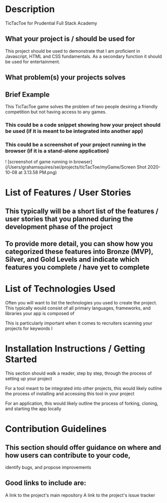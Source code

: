 # Description
TicTacToe for Prudential Full Stack Academy
## What your project is / should be used for
This project should be used to demonstrate that I am proficient in Javascript, HTML and CSS fundamentals. As a secondary function it should be used for entertainment.
## What problem(s) your projects solves
## Brief Example
This TicTacToe game solves the problem of two people desiring a friendly competition but not having access to any games.
### This could be a code snippet showing how your project should be used (if it is meant to be integrated into another app)

### This could be a screenshot of your project running in the browser (if it is a stand-alone application)

! [screenshot of game running in browser] (/Users/grahamsquires/sei/projects/ticTacToe/myGame/Screen Shot 2020-10-08 at 3.13.58 PM.png)
# List of Features / User Stories

## This typically will be a short list of the features / user stories that you planned during the development phase of the project

## To provide more detail, you can show how you categorized these features into Bronze (MVP), Silver, and Gold Levels and indicate which features you complete / have yet to complete

# List of Technologies Used

Often you will want to list the technologies you used to create the project.
This typically would consist of all primary languages, frameworks, and libraries your app is composed of

This is particularly important when it comes to recruiters scanning your projects for keywords
I
# Installation Instructions / Getting Started

This section should walk a reader, step by step, through the process of setting up your project

For a tool meant to be integrated into other projects, this would likely outline the process of installing and accessing this tool in your project

For an application, this would likely outline the process of forking, cloning, and starting the app locally

# Contribution Guidelines

## This section should offer guidance on where and how users can contribute to your code, 
identify bugs, and propose improvements

## Good links to include are:
A link to the project's main repository
A link to the project's issue tracker